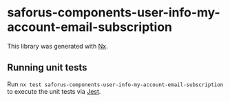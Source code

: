 # saforus-components-user-info-my-account-email-subscription

This library was generated with [Nx](https://nx.dev).

## Running unit tests

Run `nx test saforus-components-user-info-my-account-email-subscription` to execute the unit tests via [Jest](https://jestjs.io).
